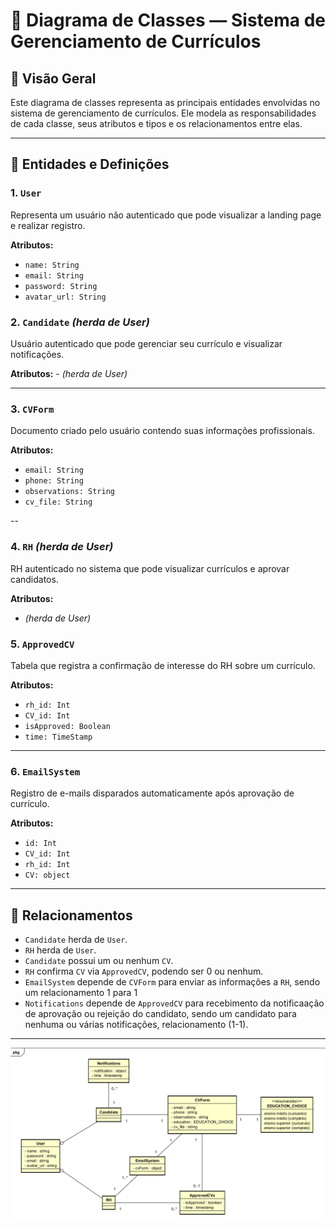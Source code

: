 # 📘 Diagrama de Classes — Sistema de Gerenciamento de Currículos

## 🎯 Visão Geral
Este diagrama de classes representa as principais entidades envolvidas no sistema de gerenciamento de currículos. Ele modela as responsabilidades de cada classe, seus atributos e tipos e os relacionamentos entre elas.

---

## 🧩 Entidades e Definições

### 1. `User`
Representa um usuário não autenticado que pode visualizar a landing page e realizar registro.

**Atributos:**
- `name: String`
- `email: String`
- `password: String`
- `avatar_url: String`

### 2. `Candidate` _(herda de User)_
Usuário autenticado que pode gerenciar seu currículo e visualizar notificações.

**Atributos:**
    - _(herda de User)_

---

### 3. `CVForm`
Documento criado pelo usuário contendo suas informações profissionais.

**Atributos:**
- `email: String`
- `phone: String`
- `observations: String`
- `cv_file: String`

--

### 4. `RH`  _(herda de User)_
RH autenticado no sistema que pode visualizar currículos e aprovar candidatos.

**Atributos:**
- _(herda de User)_

### 5. `ApprovedCV`
Tabela que registra a confirmação de interesse do RH sobre um currículo.

**Atributos:**
- `rh_id: Int`
- `CV_id: Int`
- `isApproved: Boolean`
- `time: TimeStamp`

---

### 6. `EmailSystem`
Registro de e-mails disparados automaticamente após aprovação de currículo.

**Atributos:**
- `id: Int`
- `CV_id: Int`
- `rh_id: Int`
- `CV: object`


---

## 🔗 Relacionamentos

- `Candidate` herda de `User`.
- `RH` herda de `User`.
- `Candidate` possui um ou nenhum `CV`.
- `RH` confirma `CV` via `ApprovedCV`, podendo ser 0 ou nenhum.
- `EmailSystem` depende de `CVForm` para enviar as informações a `RH`, sendo um relacionamento 1 para 1
- `Notifications` depende de `ApprovedCV` para recebimento da notificaação de aprovação ou rejeição do candidato, sendo um candidato para nenhuma ou várias notificações, relacionamento (1-1).

---

![dominio](dominio.png)
